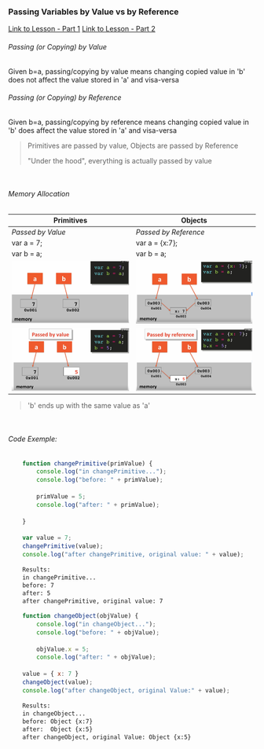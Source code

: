 ### Passing Variables by Value vs by Reference
[Link to Lesson - Part 1](https://www.coursera.org/learn/html-css-javascript-for-web-developers/lecture/6RF3x/lecture-47-part-1-passing-variables-by-value-vs-by-reference)
[Link to Lesson - Part 2](https://www.coursera.org/learn/html-css-javascript-for-web-developers/lecture/GlV4H/lecture-47-part-2-passing-variables-by-value-vs-by-reference)

###### Passing (or Copying) by Value
Given b=a, passing/copying by value means changing copied value 
in 'b' does not affect the value stored in 'a' and visa-versa

###### Passing (or Copying) by Reference
Given b=a, passing/copying by reference means changing copied value
in 'b' does affect the value stored in 'a' and visa-versa

> Primitives are passed by value, 
> Objects are passed by Reference
>
> "Under the hood", everything is actually passed by value

<br>

###### Memory Allocation

|Primitives|Objects       |
|----------|--------------|
|*Passed by Value*|*Passed by Reference*|
|var a = 7;|var a = {x:7};|
|var b = a;|var b = a;    |
|<img src="pic1.png" width="100%" height="auto" />|<img src="pic3.png" width="100%" height="auto" /> |
|<img src="pic2.png" width="100%" height="auto" />| <img src="pic4.png" width="100%" height="auto" />

> 'b' ends up with the same value as 'a'

<br>

###### Code Exemple:
```js
    function changePrimitive(primValue) {
        console.log("in changePrimitive...");
        console.log("before: " + primValue);

        primValue = 5;
        console.log("after: " + primValue);

    }

    var value = 7;
    changePrimitive(value);
    console.log("after changePrimitive, original value: " + value);
```

        Results:
        in changePrimitive... 
        before: 7 
        after: 5 
        after changePrimitive, original value: 7

```js
    function changeObject(objValue) {
        console.log("in changeObject...");
        console.log("before: " + objValue); 

        objValue.x = 5;
        console.log("after: " + objValue); 

    value = { x: 7 }
    changeObject(value); 
    console.log("after changeObject, original Value:" + value); 
```

        Results:
        in changeObject...
        before: Object {x:7}
        after:  Object {x:5}
        after changeObject, original Value: Object {x:5}

